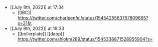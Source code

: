 - [[July 8th, 2022]] at 17:34
    - [[IBC]] https://twitter.com/charleenfei/status/1545425563757809665?s=21&t
- [[July 8th, 2022]] at 19:33
    - [[boilerplate]] [[dapp]] https://twitter.com/shlokm289/status/1545338871528955904?s=
